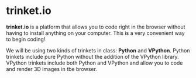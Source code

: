 # trinket.io

**trinket.io** is a platform that allows you to code right in the browser without having to install anything on your computer. This is a very convenient way to begin coding!

We will be using two kinds of trinkets in class: **Python** and **VPython**. Python trinkets include pure Python without the addition of the VPython library. VPython trinkets include both Python and VPython and allow you to code and render 3D images in tbe browser. 